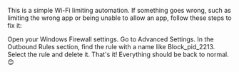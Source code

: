 This is a simple Wi-Fi limiting automation. If something goes wrong, such as limiting the wrong app or being unable to allow an app, follow these steps to fix it:

Open your Windows Firewall settings.
Go to Advanced Settings.
In the Outbound Rules section, find the rule with a name like Block_pid_2213.
Select the rule and delete it.
That's it! Everything should be back to normal. 😊

